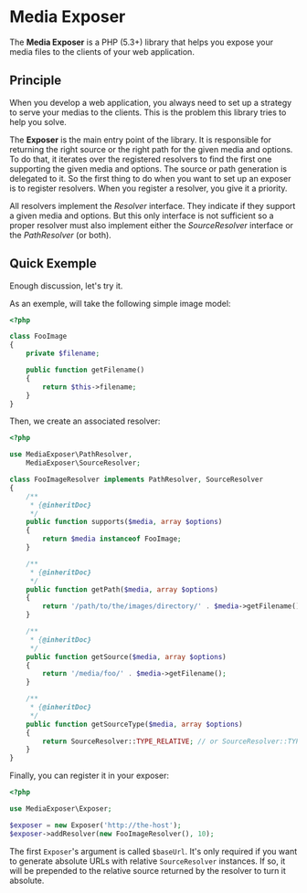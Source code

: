 Media Exposer
=============

The __Media Exposer__ is a PHP (5.3+) library that helps you expose your
media files to the clients of your web application.

Principle
---------

When you develop a web application, you always need to set up a strategy
to serve your medias to the clients. This is the problem this library tries
to help you solve.

The __Exposer__ is the main entry point of the library. It is responsible
for returning the right source or the right path for the given media and
options. To do that, it iterates over the registered resolvers to find the
first one supporting the given media and options. The source or path generation
is delegated to it. So the first thing to do when you want to set up an
exposer is to register resolvers. When you register a resolver, you give
it a priority.

All resolvers implement the _Resolver_ interface. They indicate if they
support a given media and options. But this only interface is not sufficient
so a proper resolver must also implement either the _SourceResolver_ interface
or the _PathResolver_ (or both).

Quick Exemple
-------------

Enough discussion, let's try it.

As an exemple, will take the following simple image model:

```php
<?php

class FooImage
{
    private $filename;

    public function getFilename()
    {
        return $this->filename;
    }
}
```

Then, we create an associated resolver:

```php
<?php

use MediaExposer\PathResolver,
    MediaExposer\SourceResolver;

class FooImageResolver implements PathResolver, SourceResolver
{
    /**
     * {@inheritDoc}
     */
    public function supports($media, array $options)
    {
        return $media instanceof FooImage;
    }

    /**
     * {@inheritDoc}
     */
    public function getPath($media, array $options)
    {
        return '/path/to/the/images/directory/' . $media->getFilename();
    }

    /**
     * {@inheritDoc}
     */
    public function getSource($media, array $options)
    {
        return '/media/foo/' . $media->getFilename();
    }

    /**
     * {@inheritDoc}
     */
    public function getSourceType($media, array $options)
    {
        return SourceResolver::TYPE_RELATIVE; // or SourceResolver::TYPE_ABSOLUTE
    }
}
```

Finally, you can register it in your exposer:

```php
<?php

use MediaExposer\Exposer;

$exposer = new Exposer('http://the-host');
$exposer->addResolver(new FooImageResolver(), 10);
```

The first `Exposer`'s argument is called `$baseUrl`. It's only required
if you want to generate absolute URLs with relative `SourceResolver` instances.
If so, it will be prepended to the relative source returned by the resolver
to turn it absolute.
